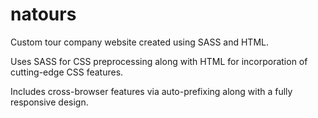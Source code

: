 # natours
Custom tour company website created using SASS and HTML.

Uses SASS for CSS preprocessing along with HTML for incorporation of cutting-edge CSS features.

Includes cross-browser features via auto-prefixing along with a fully responsive design.
